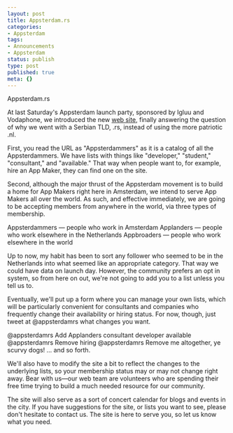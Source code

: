 ```yaml
---
layout: post
title: Appsterdam.rs
categories:
- Appsterdam
tags:
- Announcements
- Appsterdam
status: publish
type: post
published: true
meta: {}
---
```

Appsterdam.rs

At last Saturday's Appsterdam launch party, sponsored by Igluu and Vodaphone, we introduced the new <a href="http://appsterdam.rs">web site</a>, finally answering the question of why we went with a Serbian TLD, .rs, instead of using the more patriotic .nl.

First, you read the URL as "Appsterdammers" as it is a catalog of  all the Appsterdammers. We have lists with things like "developer," "student," "consultant," and "available." That way when people want to, for example, hire an App Maker, they can find one on the site.

Second, although the major thrust of the Appsterdam movement is to build a home for App Makers right here in Amsterdam, we intend to serve App Makers all over the world. As such, and effective immediately, we are going to be accepting members from anywhere in the world, via three types of membership.

Appsterdammers — people who work in Amsterdam
Applanders — people who work elsewhere in the Netherlands
Appbroaders — people who work elsewhere in the world

Up to now, my habit has been to sort any follower who seemed to be in the Netherlands into what seemed like an appropriate category. That way we could have data on launch day. However, the community prefers an opt in system, so from here on out, we're not going to add you to a list unless you tell us to.

Eventually, we'll put up a form where you can manage your own lists, which will be particularly convenient for consultants and companies who frequently change their availability or hiring status. For now, though, just tweet at @appsterdamrs what changes you want.

@appsterdamrs Add Applanders consultant developer available
@appsterdamrs Remove hiring
@appsterdamrs Remove me altogether, ye scurvy dogs!
... and so forth.

We'll also have to modify the site a bit to reflect the changes to the underlying lists, so your membership status may or may not change right away. Bear with us—our web team are  volunteers who are spending their free time trying to build a much needed resource for our community.

The site will also serve as a sort of concert calendar for blogs and events in the city. If you have suggestions for the site, or lists you want to see, please don't hesitate to contact us. The site is here to serve you, so let us know what you need.
